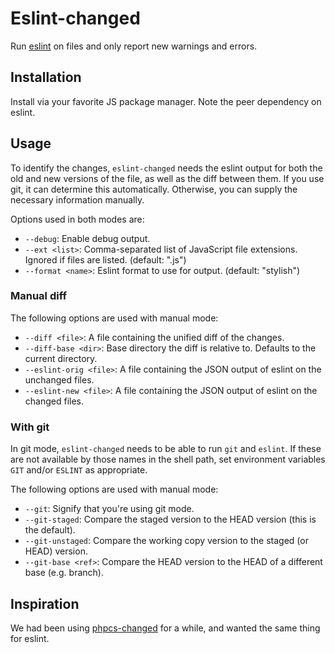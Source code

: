# Eslint-changed

Run [eslint] on files and only report new warnings and errors.

## Installation

Install via your favorite JS package manager. Note the peer dependency on eslint.

## Usage

To identify the changes, `eslint-changed` needs the eslint output for both the old and new versions of the file, as well as the diff between them.
If you use git, it can determine this automatically. Otherwise, you can supply the necessary information manually.

Options used in both modes are:

* `--debug`: Enable debug output.
* `--ext <list>`: Comma-separated list of JavaScript file extensions. Ignored if files are listed. (default: ".js")
* `--format <name>`: Eslint format to use for output. (default: "stylish")

### Manual diff

The following options are used with manual mode:

* `--diff <file>`: A file containing the unified diff of the changes.
* `--diff-base <dir>`: Base directory the diff is relative to. Defaults to the current directory.
* `--eslint-orig <file>`: A file containing the JSON output of eslint on the unchanged files.
* `--eslint-new <file>`: A file containing the JSON output of eslint on the changed files.

### With git

In git mode, `eslint-changed` needs to be able to run `git` and `eslint`. If these are not available by those names in the shell path,
set environment variables `GIT` and/or `ESLINT` as appropriate.

The following options are used with manual mode:

* `--git`: Signify that you're using git mode.
* `--git-staged`: Compare the staged version to the HEAD version (this is the default).
* `--git-unstaged`: Compare the working copy version to the staged (or HEAD) version.
* `--git-base <ref>`: Compare the HEAD version to the HEAD of a different base (e.g. branch).

## Inspiration

We had been using [phpcs-changed] for a while, and wanted the same thing for eslint.


[eslint]: https://www.npmjs.com/package/eslint
[phpcs-changed]: https://packagist.org/packages/sirbrillig/phpcs-changed

